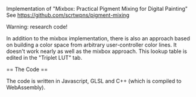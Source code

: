Implementation of "Mixbox: Practical Pigment Mixing for Digital Painting"
See https://github.com/scrtwpns/pigment-mixing

Warning: research code!

In addition to the mixbox implementation, there is also an
approach based on building a color space from arbitrary 
user-controller color lines.  It doesn't work nearly as
well as the mixbox approach.  This lookup table is edited
in the "Triplet LUT" tab.

== The Code ==

The code is written in Javascript, GLSL and C++ 
(which is compiled to WebAssembly).

